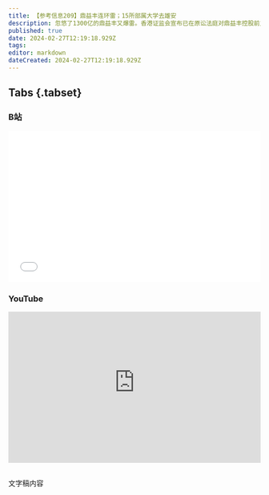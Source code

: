 ```yaml
---
title: 【参考信息209】鼎益丰连环雷；15所部属大学去雄安
description: 忽悠了1300亿的鼎益丰又爆雷。香港证监会宣布已在原讼法庭对鼎益丰控股前主席隋广义等人展开法律程序，他们涉嫌操纵股份。去年，深圳金融监管部门两次点名鼎益丰，下半年逐渐爆雷。广州有恒大，上海有海银，北京有中植，四大一线各有专属的中产镰刀。北京披露将有15所部属高校向雄安疏解，会有哪些？清华解释停招土木是误读，其实早就是大类招生了，北航倒是真停了。江西崇义推出低彩礼子女先择校，郑州育儿补贴政策半年没落地。
published: true
date: 2024-02-27T12:19:18.929Z
tags: 
editor: markdown
dateCreated: 2024-02-27T12:19:18.929Z
---
```


## Tabs {.tabset}
### B站
<div style="position: relative; padding: 30% 45%;">
<iframe style="position: absolute; width: 100%; height: 100%; left: 0; top: 0;" src="//player.bilibili.com/player.html?&bvid=BV1Sm411f79g&page=1&as_wide=1&high_quality=1&danmaku=1&autoplay=0" scrolling="no" border="0" frameborder="no" framespacing="0" allowfullscreen="true"></iframe>
</div>

### YouTube
<div style="position: relative; padding: 30% 45%;">
<iframe style="position: absolute; top: 0; left: 0; width: 100%; height: 100%;" src="https://www.youtube-nocookie.com/embed/YouTubeVID" title="YouTube video player" frameborder="0" allow="accelerometer; autoplay; clipboard-write; encrypted-media; gyroscope; picture-in-picture" allowfullscreen></iframe>
</div>

## 

文字稿内容
